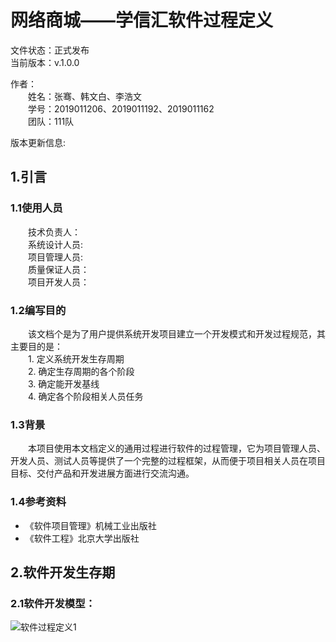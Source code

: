 # 网络商城——学信汇软件过程定义  

文件状态：正式发布   
当前版本：v.1.0.0  

作者：   
&emsp;&emsp;姓名：张骞、韩文白、李浩文  
&emsp;&emsp;学号：2019011206、2019011192、2019011162  
&emsp;&emsp;团队：111队  

版本更新信息:  

## 1.引言
### 1.1使用人员
&emsp;&emsp;技术负责人：  
&emsp;&emsp;系统设计人员:  
&emsp;&emsp;项目管理人员:  
&emsp;&emsp;质量保证人员：  
&emsp;&emsp;项目开发人员：  

### 1.2编写目的
&emsp;&emsp;该文档个是为了用户提供系统开发项目建立一个开发模式和开发过程规范，其主要目的是：  
&emsp;&emsp;1. 定义系统开发生存周期  
&emsp;&emsp;2. 确定生存周期的各个阶段  
&emsp;&emsp;3. 确定能开发基线  
&emsp;&emsp;4. 确定各个阶段相关人员任务  

### 1.3背景
&emsp;&emsp;本项目使用本文档定义的通用过程进行软件的过程管理，它为项目管理人员、开发人员、测试人员等提供了一个完整的过程框架，从而便于项目相关人员在项目目标、交付产品和开发进展方面进行交流沟通。

### 1.4参考资料
+ 《软件项目管理》机械工业出版社  
+ 《软件工程》北京大学出版社  

## 2.软件开发生存期
### 2.1软件开发模型：
![软件过程定义1](/assets/img/软件过程定义1.png "软件过程定义1")